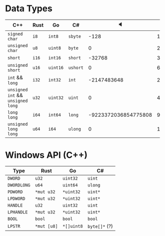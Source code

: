 # Data Types
| C++                                      | Rust      | Go            | C#           | 🔈                    | 🔊
| ---------------------------------------- | --------- | ------------- | ------------ | -------------------- | -----------
| ```signed char```                        | ```i8```  | ```int8```    | ```sbyte```  | -128                 | 127
| ```unsigned char```                      | ```u8```  | ```uint8```   | ```byte```   | 0                    | 255
| ```short```                              | ```i16``` | ```int16```   | ```short```  | -32768               | 32767
| ```unsigned short```                     | ```u16``` | ```uint16```  | ```ushort``` | 0                    | 65535
| ```int``` && ```long```                  | ```i32``` | ```int32```   | ```int```    | -2147483648          | 2147483647
| ```unsigned int``` && ```unsigned long```| ```u32``` | ```uint32```  | ```uint```   | 0                    | 4294967295 
| ```long long```                          | ```i64``` | ```int64```   | ```long```   | -9223372036854775808 | 9223372036854775807
| ```unsigned long long```                 | ```u64``` | ```i64```     | ```ulong```  | 0                    | 18446744073709551615


# Windows API (C++)
| Type               | Rust            | Go              | C#
| ------------------ | --------------- | --------------- | ------------
| ```DWORD```        | ```u32```       | ```uint32```    | ```uint```
| ```DWORDLONG```    | ```u64```       | ```uint64```    | ```ulong```
| ```PDWORD```       | ```*mut u32```  | ```*uint32```   | ```uint*```
| ```LPDWORD```      | ```*mut u32```  | ```*uint32```   | ```uint*```
| ```HANDLE```       | ```u32```       | ```uint32```    | ```uint```
| ```LPHANDLE```     | ```*mut u32```  | ```*uint32```   | ```uint*```
| ```BOOL```         | ```bool```      | ```bool```      | ```bool```
| ```LPSTR```        | ```*mut [u8]``` | ```*[]uint8```  | ```byte[]*``` (?)